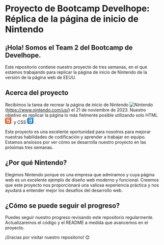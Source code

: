 # Proyecto de Bootcamp Develhope: Réplica de la página de inicio de Nintendo

## ¡Hola! Somos el Team 2 del Bootcamp de Develhope.
Este repositorio contiene nuestro proyecto de tres semanas, en el que estamos trabajando
para replicar la página de inicio de Nintendo de la versión de la página web de EEUU.

## Acerca del proyecto
Recibimos la tarea de recrear la página de inicio de Nintendo <img src="https://github.com/ruizj/Iconos/blob/main/nintendo_logo_icon_181362.svg" tittle="NINTENDO" alt="Nintendo" />&nbsp; (https://www.nintendo.com/us/) el 21 de noviembre de 2023.
Nuestro objetivo es replicar la página lo más fielmente posible utilizando solo HTML <img src="https://raw.githubusercontent.com/tandpfun/skill-icons/59059d9d1a2c092696dc66e00931cc1181a4ce1f/icons/HTML.svg" tittle="HTML5" alt="HTML" witdh="20" height="20"/>&nbsp;
 y CSS <img src="https://raw.githubusercontent.com/tandpfun/skill-icons/59059d9d1a2c092696dc66e00931cc1181a4ce1f/icons/CSS.svg" tittle="CSS3" alt="CSS" witdh="20" height="20"/>
.

Este proyecto es una excelente oportunidad para nosotros para mejorar nuestras habilidades de codificación y aprender a trabajar en equipo.
Estamos ansiosos por ver cómo se desarrolla nuestro proyecto en las próximas tres semanas.

## ¿Por qué Nintendo?
Elegimos Nintendo porque es una empresa que admiramos y cuya página web es un excelente ejemplo de diseño web moderno y funcional.
Creemos que este proyecto nos proporcionará una valiosa experiencia práctica y nos ayudará a entender mejor los desafíos del desarrollo web.

## ¿Cómo se puede seguir el progreso?
Puedes seguir nuestro progreso revisando este repositorio regularmente.
Actualizaremos el código y el README a medida que avancemos en el proyecto.

¡Gracias por visitar nuestro repositorio! 😊
